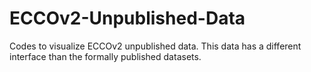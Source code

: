 # ECCOv2-Unpublished-Data
Codes to visualize ECCOv2 unpublished data. This data has a different interface than the formally published datasets.
